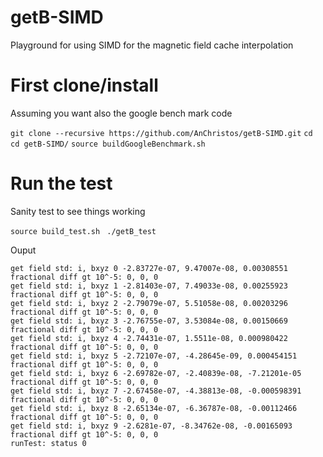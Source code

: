 # getB-SIMD
Playground for using SIMD for the magnetic field cache interpolation

# First clone/install

Assuming you want also the google bench mark code

``git clone --recursive https://github.com/AnChristos/getB-SIMD.git``
``cd  cd getB-SIMD/``
``source buildGoogleBenchmark.sh``

# Run the test
Sanity test to see things working

``source build_test.sh ``
``./getB_test`` 

Ouput

```
get field std: i, bxyz 0 -2.83727e-07, 9.47007e-08, 0.00308551 fractional diff gt 10^-5: 0, 0, 0
get field std: i, bxyz 1 -2.81403e-07, 7.49033e-08, 0.00255923 fractional diff gt 10^-5: 0, 0, 0
get field std: i, bxyz 2 -2.79079e-07, 5.51058e-08, 0.00203296 fractional diff gt 10^-5: 0, 0, 0
get field std: i, bxyz 3 -2.76755e-07, 3.53084e-08, 0.00150669 fractional diff gt 10^-5: 0, 0, 0
get field std: i, bxyz 4 -2.74431e-07, 1.5511e-08, 0.000980422 fractional diff gt 10^-5: 0, 0, 0
get field std: i, bxyz 5 -2.72107e-07, -4.28645e-09, 0.000454151 fractional diff gt 10^-5: 0, 0, 0
get field std: i, bxyz 6 -2.69782e-07, -2.40839e-08, -7.21201e-05 fractional diff gt 10^-5: 0, 0, 0
get field std: i, bxyz 7 -2.67458e-07, -4.38813e-08, -0.000598391 fractional diff gt 10^-5: 0, 0, 0
get field std: i, bxyz 8 -2.65134e-07, -6.36787e-08, -0.00112466 fractional diff gt 10^-5: 0, 0, 0
get field std: i, bxyz 9 -2.6281e-07, -8.34762e-08, -0.00165093 fractional diff gt 10^-5: 0, 0, 0
runTest: status 0
```
